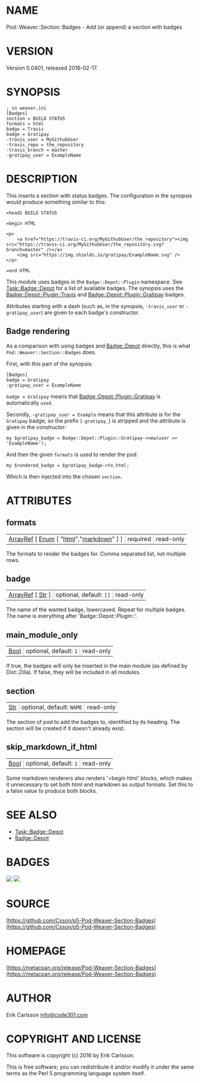 # NAME

Pod::Weaver::Section::Badges - Add (or append) a section with badges

# VERSION

Version 0.0401, released 2016-02-17.

# SYNOPSIS

    ; in weaver.ini
    [Badges]
    section = BUILD STATUS
    formats = html
    badge = Travis
    badge = Gratipay
    -travis_user = MyGithubUser
    -travis_repo = the_repository
    -travis_branch = master
    -gratipay_user = ExampleName

# DESCRIPTION

This inserts a section with status badges. The configuration in the synopsis would produce something similar to this:

    =head1 BUILD STATUS

    =begin HTML

    <p>
        <a href="https://travis-ci.org/MyGithubUser/the_repository"><img src="https://travis-ci.org/MyGithubUser/the_repository.svg?branch=master" /></a>
        <img src="https://img.shields.io/gratipay/ExampleName.svg" />
    </p>

    =end HTML

This module uses badges in the `Badge::Depot::Plugin` namespace. See [Task::Badge::Depot](https://metacpan.org/pod/Task::Badge::Depot) for a list of available badges.
The synopsis uses the [Badge::Depot::Plugin::Travis](https://metacpan.org/pod/Badge::Depot::Plugin::Travis) and [Badge::Depot::Plugin::Gratipay](https://metacpan.org/pod/Badge::Depot::Plugin::Gratipay) badges.

Attributes starting with a dash (such as, in the synopsis, `-travis_user` or `-gratipay_user`) are given to each badge's constructor.

## Badge rendering

As a comparison with using badges and [Badge::Depot](https://metacpan.org/pod/Badge::Depot) directly, this is what `Pod::Weaver::Section::Badges` does.

First, with this part of the synopsis:

    [Badges]
    badge = Gratipay
    -gratipay_user = ExampleName

`badge = Gratipay` means that [Badge::Depot::Plugin::Gratipay](https://metacpan.org/pod/Badge::Depot::Plugin::Gratipay) is automatically `used`.

Secondly, `-gratipay_user = Example` means that this attribute is for the `Gratipay` badge, so the prefix (`-gratipay_`) is stripped and the attribute is given in the constructor:

    my $gratipay_badge = Badge::Depot::Plugin::Gratipay->new(user => 'ExampleName');

And then the given `formats` is used to render the pod:

    my $rendered_badge = $gratipay_badge->to_html;

Which is then injected into the chosen `section`.

# ATTRIBUTES

## formats

<table cellpadding="0" cellspacing="0">
<tr>
    <td style="padding-right: 6px; padding-left: 6px; border-right: 1px solid #b8b8b8; white-space: nowrap;"><a href="https://metacpan.org/pod/Types::Standard#ArrayRef">ArrayRef</a> [ <a href="https://metacpan.org/pod/Types::Standard#Enum">Enum</a> [ "<a href="https://metacpan.org/pod/Types::Standard#html">html</a>","<a href="https://metacpan.org/pod/Types::Standard#markdown">markdown</a>" ] ]</td>
    <td style="padding-right: 6px; padding-left: 6px; border-right: 1px solid #b8b8b8; white-space: nowrap;">required</td>
    <td style="padding-left: 6px; padding-right: 6px; white-space: nowrap;">read-only</td>
</tr>
</table>

<p>The formats to render the badges for. Comma separated list, not multiple rows.</p>

## badge

<table cellpadding="0" cellspacing="0">
<tr>
    <td style="padding-right: 6px; padding-left: 6px; border-right: 1px solid #b8b8b8; white-space: nowrap;"><a href="https://metacpan.org/pod/Types::Standard#ArrayRef">ArrayRef</a> [ <a href="https://metacpan.org/pod/Types::Standard#Str">Str</a> ]</td>
    <td style="padding-right: 6px; padding-left: 6px; border-right: 1px solid #b8b8b8; white-space: nowrap;">optional, default: <code>[]</code></td>
    <td style="padding-left: 6px; padding-right: 6px; white-space: nowrap;">read-only</td>
</tr>
</table>

<p>The name of the wanted badge, lowercased. Repeat for multiple badges. The name is everything after 'Badge::Depot::Plugin::'.</p>

## main\_module\_only

<table cellpadding="0" cellspacing="0">
<tr>
    <td style="padding-right: 6px; padding-left: 6px; border-right: 1px solid #b8b8b8; white-space: nowrap;"><a href="https://metacpan.org/pod/Types::Standard#Bool">Bool</a></td>
    <td style="padding-right: 6px; padding-left: 6px; border-right: 1px solid #b8b8b8; white-space: nowrap;">optional, default: <code>1</code></td>
    <td style="padding-left: 6px; padding-right: 6px; white-space: nowrap;">read-only</td>
</tr>
</table>

<p>If true, the badges will only be inserted in the main module (as defined by Dist::Zilla). If false, they will be included in all modules.</p>

## section

<table cellpadding="0" cellspacing="0">
<tr>
    <td style="padding-right: 6px; padding-left: 6px; border-right: 1px solid #b8b8b8; white-space: nowrap;"><a href="https://metacpan.org/pod/Types::Standard#Str">Str</a></td>
    <td style="padding-right: 6px; padding-left: 6px; border-right: 1px solid #b8b8b8; white-space: nowrap;">optional, default: <code>NAME</code></td>
    <td style="padding-left: 6px; padding-right: 6px; white-space: nowrap;">read-only</td>
</tr>
</table>

<p>The section of pod to add the badges to, identified by its heading. The section will be created if it doesn't already exist.</p>

## skip\_markdown\_if\_html

<table cellpadding="0" cellspacing="0">
<tr>
    <td style="padding-right: 6px; padding-left: 6px; border-right: 1px solid #b8b8b8; white-space: nowrap;"><a href="https://metacpan.org/pod/Types::Standard#Bool">Bool</a></td>
    <td style="padding-right: 6px; padding-left: 6px; border-right: 1px solid #b8b8b8; white-space: nowrap;">optional, default: <code>1</code></td>
    <td style="padding-left: 6px; padding-right: 6px; white-space: nowrap;">read-only</td>
</tr>
</table>

<p>Some markdown renderers also renders '=begin html' blocks, which makes it unnecessary to set both html and markdown as output formats. Set this to a false value to produce both blocks.</p>

# SEE ALSO

- [Task::Badge::Depot](https://metacpan.org/pod/Task::Badge::Depot)
- [Badge::Depot](https://metacpan.org/pod/Badge::Depot)

# BADGES

![](https://img.shields.io/badge/perl-5.14+-brightgreen.svg)
    [![](https://travis-ci.org/Csson/p5-Pod-Weaver-Section-Badges.svg?branch=master)](https://travis-ci.org/Csson/p5-Pod-Weaver-Section-Badges)

# SOURCE

[https://github.com/Csson/p5-Pod-Weaver-Section-Badges](https://github.com/Csson/p5-Pod-Weaver-Section-Badges)

# HOMEPAGE

[https://metacpan.org/release/Pod-Weaver-Section-Badges](https://metacpan.org/release/Pod-Weaver-Section-Badges)

# AUTHOR

Erik Carlsson <info@code301.com>

# COPYRIGHT AND LICENSE

This software is copyright (c) 2016 by Erik Carlsson.

This is free software; you can redistribute it and/or modify it under
the same terms as the Perl 5 programming language system itself.
